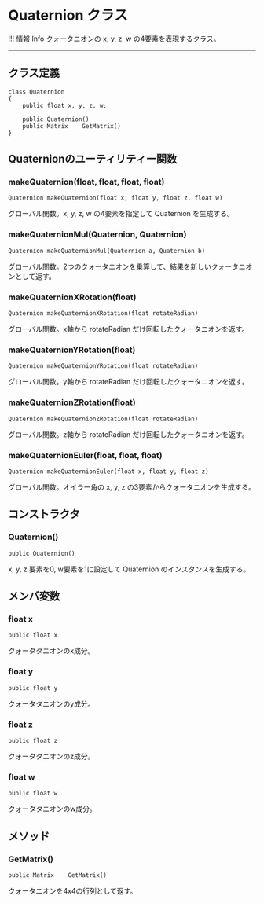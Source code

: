 
# Quaternion クラス


!!! 情報 Info
    クォータニオンの x, y, z, w の4要素を表現するクラス。

***

## クラス定義

```
class Quaternion
{
    public float x, y, z, w;
    
    public Quaternion()
    public Matrix    GetMatrix()
}
```


## Quaternionのユーティリティー関数

### makeQuaternion(float, float, float, float)
`Quaternion makeQuaternion(float x, float y, float z, float w)`

グローバル関数。x, y, z, w の4要素を指定して Quaternion を生成する。

### makeQuaternionMul(Quaternion, Quaternion)
`Quaternion makeQuaternionMul(Quaternion a, Quaternion b)`

グローバル関数。2つのクォータニオンを乗算して、結果を新しいクォータニオンとして返す。

### makeQuaternionXRotation(float)
`Quaternion makeQuaternionXRotation(float rotateRadian)`

グローバル関数。x軸から rotateRadian だけ回転したクォータニオンを返す。

### makeQuaternionYRotation(float)
`Quaternion makeQuaternionYRotation(float rotateRadian)`

グローバル関数。y軸から rotateRadian だけ回転したクォータニオンを返す。

### makeQuaternionZRotation(float)
`Quaternion makeQuaternionZRotation(float rotateRadian)`

グローバル関数。z軸から rotateRadian だけ回転したクォータニオンを返す。

### makeQuaternionEuler(float, float, float)
`Quaternion makeQuaternionEuler(float x, float y, float z)`

グローバル関数。オイラー角の x, y, z の3要素からクォータニオンを生成する。


## コンストラクタ
### Quaternion()
`public Quaternion()`

x, y, z 要素を0, w要素を1に設定して Quaternion のインスタンスを生成する。


## メンバ変数

### float x
`public float x`

クォータタニオンのx成分。

### float y
`public float y`

クォータタニオンのy成分。

### float z
`public float z`

クォータタニオンのz成分。

### float w
`public float w`

クォータタニオンのw成分。


## メソッド

### GetMatrix()
`public Matrix    GetMatrix()`

クォータニオンを4x4の行列として返す。

